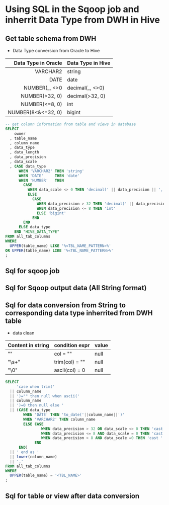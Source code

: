 # Using SQL in the Sqoop job and inherrit Data Type from DWH in Hive

## Get table schema from DWH
* Data Type conversion from Oracle to Hive


| Data Type in Oracle | Data Type in Hive |
| -------------------:|:----------------- |
| VARCHAR2            | string            |
| DATE                | date              |
| NUMBER(\_, <>0      | decimal(\_, <>0)  |
| NUMBER(>32, 0)      | decimal(>32, 0)   |
| NUMBER(<=8, 0)      | int               |
| NUMBER(8<&<=32, 0)  | bigint            |

```sql
-- get column information from table and views in database
SELECT 
    owner
  , table_name
  , column_name
  , data_type
  , data_length
  , data_precision
  , data_scale
  , CASE data_type
      WHEN 'VARCHAR2' THEN 'string'
      WHEN 'DATE'     THEN 'date'
      WHEN 'NUMBER'   THEN 
        CASE
          WHEN data_scale <> 0 THEN 'decimal(' || data_precision || ',' || data_scale || ')'
          ELSE 
            CASE
              WHEN data_precision > 32 THEN 'decimal(' || data_precision || ',' || data_scale || ')'
              WHEN data_precision <= 8 THEN 'int'
              ELSE 'bigint'
            END
        END       
      ELSE data_type 
    END "HIVE_DATA_TYPE"
FROM all_tab_columns
WHERE 
  UPPER(table_name) LIKE '%<TBL_NAME_PATTERN>%'
OR UPPER(table_name) LIKE '%<TBL_NAME_PATTERN>%'
;
```

## Sql for sqoop job


## Sql for Sqoop output data (All String format)

## Sql for data conversion from String to corresponding data type inherrited from DWH table
* data clean

| Content in string | condition expr | value |
| ----------------- | -------------- | ----- | 
| ""                | col = ""       | null  |
| "\s+"             | trim(col) = "" | null  |
| "\0"              | ascii(col) = 0 | null  |

```sql
SELECT 
     'case when trim('
  || column_name
  || ')="" then null when ascii('
  || column_name
  || ')=0 then null else '
  || (CASE data_type
        WHEN 'DATE' THEN 'to_date('||column_name||')'
        WHEN 'VARCHAR2' THEN column_name
        ELSE CASE 
                WHEN data_precision > 32 OR data_scale <> 0 THEN 'cast '||column_name||' as decimal('||data_precision||', '||data_scale||')'
                WHEN data_precision <= 8 AND data_scale = 0 THEN 'cast '||column_name||'as int)'
                WHEN data_precision > 8 AND data_scale =0 THEN 'cast '||column_name||' as bigint)'
             END
      END)
  || ' end as '
  || lower(column_name)
  || ','
FROM all_tab_columns
WHERE
  UPPER(table_name) = '<TBL_NAME>'
;
```

## Sql for table or view after data conversion

